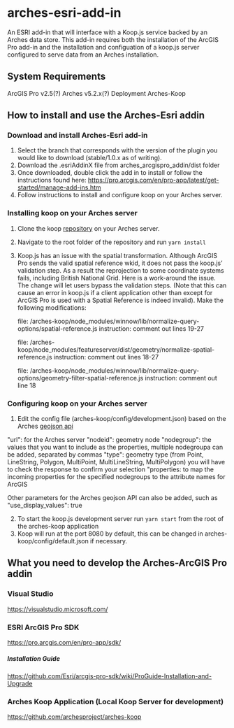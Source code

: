 # arches-esri-add-in
An ESRI add-in that will interface with a Koop.js service backed by an Arches data store. This add-in requires both the installation of the ArcGIS Pro add-in and the installation and configuation of a koop.js server configured to serve data from an Arches installation. 

## System Requirements
ArcGIS Pro v2.5(?)
Arches v5.2.x(?) Deployment
Arches-Koop


## How to install and use the Arches-Esri addin

### Download and install Arches-Esri add-in
1. Select the branch that corresponds with the version of the plugin you would like to download (stable/1.0.x as of writing).
2. Download the .esriAddinX file from arches_arcgispro_addin/dist folder
3. Once downloaded, double click the add in to install or follow the instructions found here: https://pro.arcgis.com/en/pro-app/latest/get-started/manage-add-ins.htm
4. Follow instructions to install and configure koop on your Arches server.

### Installing koop on your Arches server
1. Clone the koop [repository](https://github.com/archesproject/arches-koop) on your Arches server.
2. Navigate to the root folder of the repository and run `yarn install`
3. Koop.js has an issue with the spatial transformation. Although ArcGIS Pro sends the valid spatial reference wkid, it does not pass the koop.js’ validation step. As a result the reprojection to some coordinate systems fails, including British National Grid. Here is a work-around the issue. The change will let users bypass the validation steps. (Note that this can cause an error in koop.js if a client application other than except for ArcGIS Pro is used with a Spatial Reference is indeed invalid). Make the following modifications:
    
    file: /arches-koop/node_modules/winnow/lib/normalize-query-options/spatial-reference.js
    instruction: comment out lines 19-27
    
    file: /arches-koop/node_modules/featureserver/dist/geometry/normalize-spatial-reference.js
    instruction: comment out lines 18-27
    
    file: /arches-koop/node_modules/winnow/lib/normalize-query-options/geometry-filter-spatial-reference.js
    instruction: comment out line 18

### Configuring koop on your Arches server
1. Edit the config file (arches-koop/config/development.json) based on the Arches [geojson api](https://arches.readthedocs.io/en/stable/api/#geojson)

  "url": for the Arches server
  "nodeid": geometry node
  "nodegroup": the values that you want to include as the properties, multiple nodegroupa can be added, separated by commas
   "type": geometry type (from Point, LineString, Polygon, MultiPoint, MultiLineString, MultiPolygon) you will have to check the response to confirm your selection
   "properties: to map the incoming properties for the specified nodegroups to the attribute names for ArcGIS
   
   Other parameters for the Arches geojson API can also be added, such as "use_display_values": true

2. To start the koop.js development server run `yarn start` from the root of the arches-koop application
3. Koop will run at the port 8080 by default, this can be changed in arches-koop/config/default.json if necessary.

## What you need to develop the Arches-ArcGIS Pro addin

### Visual Studio
https://visualstudio.microsoft.com/

### ESRI ArcGIS Pro SDK
https://pro.arcgis.com/en/pro-app/sdk/

##### Installation Guide
https://github.com/Esri/arcgis-pro-sdk/wiki/ProGuide-Installation-and-Upgrade

### Arches Koop Application (Local Koop Server for development)
https://github.com/archesproject/arches-koop
